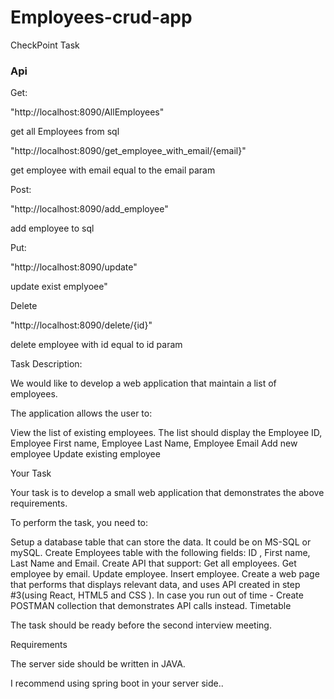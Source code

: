 # Employees-crud-app
CheckPoint Task


 ### Api
 
 Get:
 
 "http://localhost:8090/AllEmployees"
 
get all Employees from sql


"http://localhost:8090/get_employee_with_email/{email}"

get employee with email equal to the email param

Post:

"http://localhost:8090/add_employee"

add employee to sql 

Put:

"http://localhost:8090/update"

update exist emplyoee"

Delete

"http://localhost:8090/delete/{id}"

delete employee with id equal to id param


Task Description:

We would like to develop a web application that maintain a list of employees. 

The application allows the user to:

View the list of existing employees. The list should display the Employee ID, Employee First name, Employee Last Name, Employee Email
Add new employee
Update existing employee
 

Your Task

Your task is to develop a small web application that demonstrates the above requirements.

To perform the task, you need to:

Setup a database table that can store the data. It could be on MS-SQL or mySQL.
Create Employees table with the following fields: ID , First name, Last Name and Email.
Create API that support:
Get all employees.
Get employee by email.
Update employee.
Insert employee.
Create a web page that performs that displays relevant data, and uses API created in step #3(using React, HTML5 and CSS ).
In case you run out of time - Create POSTMAN collection that demonstrates API calls instead.
Timetable

The task should be ready before the second interview meeting.

 

Requirements

The server side should be written in JAVA.

I recommend using spring boot in your server side..

